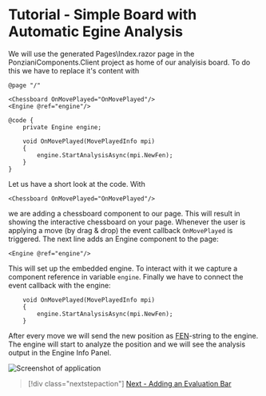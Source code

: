 # Tutorial - Simple Board with Automatic Egine Analysis

We will use the generated Pages\Index.razor page in the PonzianiComponents.Client project as home of our analyisis board. 
To do this we have to replace it's content with

    @page "/"

    <Chessboard OnMovePlayed="OnMovePlayed"/>
    <Engine @ref="engine"/>

    @code {
        private Engine engine;

        void OnMovePlayed(MovePlayedInfo mpi)
        {
            engine.StartAnalysisAsync(mpi.NewFen);
        }
    }

Let us have a short look at the code. With

`<Chessboard OnMovePlayed="OnMovePlayed"/>`

we are adding a chessboard component to our page. This will result in showing the interactive chessboard on your page. Whenever
the user is applying a move (by drag & drop) the event callback `OnMovePlayed` is triggered.
The next line adds an Engine component to the page:
    
`<Engine @ref="engine"/>`

This will set up the embedded engine. To interact with it we capture a component reference in variable `engine`.
Finally we have to connect the event callback with the engine: 

        void OnMovePlayed(MovePlayedInfo mpi)
        {
            engine.StartAnalysisAsync(mpi.NewFen);
        }

After every move we will send the new position as [FEN](https://en.wikipedia.org/wiki/Forsyth%E2%80%93Edwards_Notation)-string to the engine. The engine
will start to analyze the position and we will see the analysis output in the Engine Info Panel.

![Screenshot of application](img\tutorial_1_2.png) 

> [!div class="nextstepaction"]
> [Next - Adding an Evaluation Bar](tutorial_1_3.md)